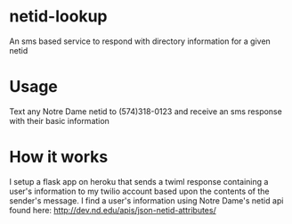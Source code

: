 # netid-lookup
An sms based service to respond with directory information for a given netid

# Usage #

Text any Notre Dame netid to (574)318-0123 and receive an sms response with their basic information

# How it works

I setup a flask app on heroku that sends a twiml response containing a user's information to my twilio account based upon the contents of the sender's message.  I find a user's information using Notre Dame's netid api found here: http://dev.nd.edu/apis/json-netid-attributes/
